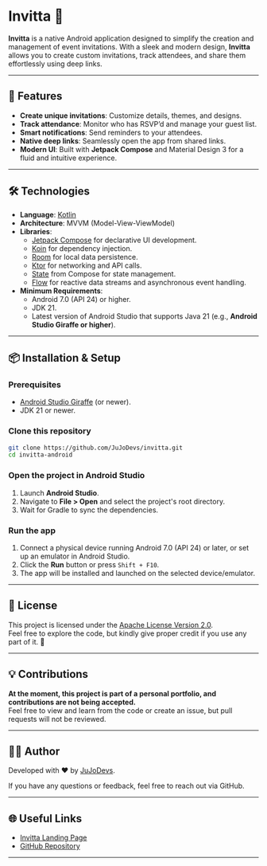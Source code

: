 # Invitta 🎉
**Invitta** is a native Android application designed to simplify the creation and management of event invitations. With a sleek and modern design, **Invitta** allows you to create custom invitations, track attendees, and share them effortlessly using deep links.

---

## 🚀 Features
- **Create unique invitations**: Customize details, themes, and designs.
- **Track attendance**: Monitor who has RSVP’d and manage your guest list.
- **Smart notifications**: Send reminders to your attendees.
- **Native deep links**: Seamlessly open the app from shared links.
- **Modern UI**: Built with **Jetpack Compose** and Material Design 3 for a fluid and intuitive experience.

---

## 🛠️ Technologies
- **Language**: [Kotlin](https://kotlinlang.org)
- **Architecture**: MVVM (Model-View-ViewModel)
- **Libraries**:
    - [Jetpack Compose](https://developer.android.com/jetpack/compose) for declarative UI development.
    - [Koin](https://insert-koin.io) for dependency injection.
    - [Room](https://developer.android.com/jetpack/androidx/releases/room) for local data persistence.
    - [Ktor](https://ktor.io) for networking and API calls.
    - [State](https://developer.android.com/jetpack/compose/state) from Compose for state management.
    - [Flow](https://developer.android.com/kotlin/flow) for reactive data streams and asynchronous event handling.
- **Minimum Requirements**:
    - Android 7.0 (API 24) or higher.
    - JDK 21.
    - Latest version of Android Studio that supports Java 21 (e.g., **Android Studio Giraffe or higher**).

---

## 📦 Installation & Setup

### **Prerequisites**
- [Android Studio Giraffe](https://developer.android.com/studio) (or newer).
- JDK 21 or newer.

### **Clone this repository**
```bash
git clone https://github.com/JuJoDevs/invitta.git
cd invitta-android
```
### **Open the project in Android Studio**
1. Launch **Android Studio**.
2. Navigate to **File > Open** and select the project's root directory.
3. Wait for Gradle to sync the dependencies.

### **Run the app**
1. Connect a physical device running Android 7.0 (API 24) or later, or set up an emulator in Android Studio.
2. Click the **Run** button or press `Shift + F10`.
3. The app will be installed and launched on the selected device/emulator.

---

## 📜 License
This project is licensed under the [Apache License Version 2.0](LICENSE).  
Feel free to explore the code, but kindly give proper credit if you use any part of it. 🙌

---

## 💡 Contributions
**At the moment, this project is part of a personal portfolio, and contributions are not being accepted.**  
Feel free to view and learn from the code or create an issue, but pull requests will not be reviewed.

---

## 👨‍💻 Author
Developed with ❤️ by [JuJoDevs](https://github.com/JuJoDevs).

If you have any questions or feedback, feel free to reach out via GitHub.

---

## 🌐 Useful Links
- [Invitta Landing Page](https://invitta.app)
- [GitHub Repository](https://github.com/JuJoDevs/invitta)

---
